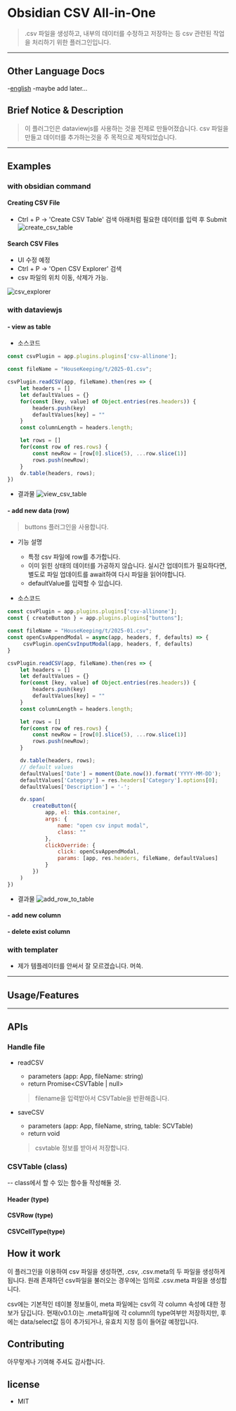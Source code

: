 # Obsidian CSV All-in-One
> .csv 파일을 생성하고, 내부의 데이터를 수정하고 저장하는 등 csv 관련된 작업을 처리하기 위한 플러그인입니다.
----
## Other Language Docs
-[english](../README.md)
-maybe add later...

## Brief Notice & Description
> 이 플러그인은 dataviewjs를 사용하는 것을 전제로 만들어졌습니다.
> csv 파일을 만들고 데이터를 추가하는것을 주 목적으로 제작되었습니다.

----
## Examples
### with obsidian command
#### Creating CSV File

- Ctrl + P -> 'Create CSV Table' 검색
아래처럼 필요한 데이터를 입력 후 Submit
![create_csv_table](./images/create_csv_table.gif)

#### Search CSV Files
- UI 수정 예정
- Ctrl + P -> 'Open CSV Explorer' 검색
- csv 파일의 위치 이동, 삭제가 가능.

![csv_explorer](./images/csv_explorer.png)

### with dataviewjs

#### - view as table
- 소스코드
```javascript
const csvPlugin = app.plugins.plugins['csv-allinone'];

const fileName = "HouseKeeping/t/2025-01.csv"; 

csvPlugin.readCSV(app, fileName).then(res => {
	let headers = []
	let defaultValues = {}
	for(const [key, value] of Object.entries(res.headers)) {
		headers.push(key)
		defaultValues[key] = ""
	}
	const columnLength = headers.length;

	let rows = []
	for(const row of res.rows) {
		const newRow = [row[0].slice(5), ...row.slice(1)]
		rows.push(newRow);
	}
	dv.table(headers, rows);
})
```
- 결과물
![view_csv_table](./images/view_csv_table.png)


#### - add new data (row)
> buttons 플러그인을 사용합니다.
- 기능 설명
	- 특정 csv 파일에 row를 추가합니다.
	- 이미 읽힌 상태의 데이터를 가공하지 않습니다. 실시간 업데이트가 필요하다면, 별도로 파일 업데이트를 await하여 다시 파일을 읽어야합니다.
	- defaultValue를 입력할 수 있습니다.

- 소스코드
```javascript
const csvPlugin = app.plugins.plugins['csv-allinone'];
const { createButton } = app.plugins.plugins["buttons"];

const fileName = "HouseKeeping/t/2025-01.csv"; 
const openCsvAppendModal = async(app, headers, f, defaults) => {
	 csvPlugin.openCsvInputModal(app, headers, f, defaults)
}

csvPlugin.readCSV(app, fileName).then(res => {
	let headers = []
	let defaultValues = {}
	for(const [key, value] of Object.entries(res.headers)) {
		headers.push(key)
		defaultValues[key] = ""
	}
	const columnLength = headers.length;

	let rows = []
	for(const row of res.rows) {
		const newRow = [row[0].slice(5), ...row.slice(1)]
		rows.push(newRow);
	}

	dv.table(headers, rows);
	// default values
	defaultValues['Date'] = moment(Date.now()).format('YYYY-MM-DD');
	defaultValues['Category'] = res.headers['Category'].options[0];
	defaultValues['Description'] = '-';

	dv.span(
	    createButton({
			app, el: this.container, 
			args: {
				name: "open csv input modal",
				class: ""
			},
			clickOverride: {
				click: openCsvAppendModal, 
				params: [app, res.headers, fileName, defaultValues]
			}
		})
	)
})
```
- 결과물
![add_row_to_table](./images/add_row_to_table.gif)

#### - add new column
#### - delete exist column


### with templater
- 제가 템플레이터를 안써서 잘 모르겠습니다. 머쓱.

----
## Usage/Features

----
## APIs
### Handle file
- readCSV
	- parameters (app: App, fileName: string)
	- return Promise<CSVTable | null>
	> filename을 입력받아서 CSVTable을 반환해줍니다.

- saveCSV
	- parameters (app: App, fileName, string, table: SCVTable)
	- return void
	> csvtable 정보를 받아서 저장합니다.

### CSVTable (class)
-- class에서 할 수 있는 함수들 작성해둘 것.

#### Header (type)

#### CSVRow (type)

#### CSVCellType(type)


## How it work
이 플러그인을 이용하여 csv 파일을 생성하면, .csv, .csv.meta의 두 파일을 생성하게 됩니다.
원래 존재하던 csv파일을 불러오는 경우에는 임의로 .csv.meta 파일을 생성합니다.

csv에는 기본적인 테이블 정보들이, meta 파일에는 csv의 각 column 속성에 대한 정보가 담깁니다.
현재(v0.1.0)는 .meta파일에 각 column의 type여부만 저장하지만, 후에는 data/select값 등이 추가되거나, 유효치 지정 등이 들어갈 예정입니다.

## Contributing
아무렇게나 기여해 주셔도 감사합니다.


## license
- MIT